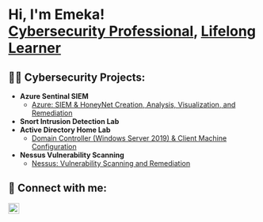 <h1>Hi, I'm Emeka! <br/><a href="https://github.com/emeka789">Cybersecurity Professional</a>, <a href="https://www.linkedin.com/in/emeka-chikwekwem-47106b185/">Lifelong Learner</a></h1>

<h2>👨‍💻 Cybersecurity Projects:</h2>

- <b>Azure Sentinal SIEM </b>
  - [Azure: SIEM & HoneyNet Creation, Analysis, Visualization, and Remediation](https://github.com/emeka789/SiemLab/tree/main)
- <b>Snort Intrusion Detection Lab </b>
- <b>Active Directory Home Lab </b>
  - [Domain Controller (Windows Server 2019) & Client Machine Configuration](https://github.com/emeka789/ActiveDirectoryHL/tree/mai)
- <b>Nessus Vulnerability Scanning </b>
  - [Nessus: Vulnerability Scanning and Remediation](https://github.com/emeka789/Nessus/tree/mai)

<h2> 🤳 Connect with me:</h2>

[<img align="left" alt="EmekaChikwekwem | LinkedIn" width="22px" src="https://cdn.jsdelivr.net/npm/simple-icons@v3/icons/linkedin.svg" />][linkedin]

[linkedin]: https://www.linkedin.com/in/emeka-chikwekwem-47106b185/
